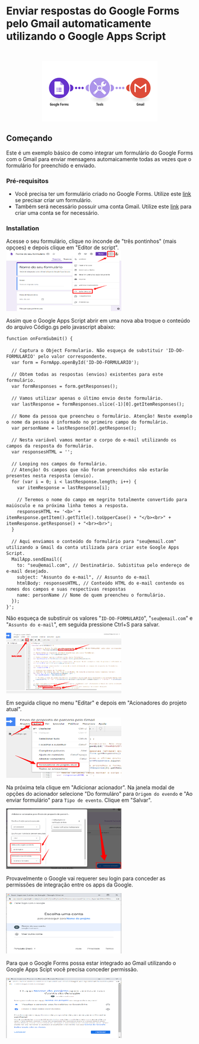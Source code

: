 # Enviar respostas do Google Forms pelo Gmail automaticamente utilizando o Google Apps Script

<br />

<p align="center">
    <img src="https://raw.githubusercontent.com/danielpjr/google-forms-send-mail-with-response/main/images/google-forms-to-gmail.png" alt="Google Forms to Gmail" width="310" height="162">
</p>

## Começando

Este é um exemplo básico de como integrar um formulário do Google Forms com o Gmail para enviar mensagens automaicamente todas as vezes que o formulário for preenchido e enviado.

### Pré-requisitos

- Você precisa ter um formulário criado no Google Forms. Utilize este [link](https://docs.google.com/forms/u/0/?tgif=d) se precisar criar um formulário.
- Também será necessário possuir uma conta Gmail. Utilize este [link](https://mail.google.com/mail/u/0/) para criar uma conta se for necessário.

### Installation

Acesse o seu formulário, clique no ínconde de "três pontinhos" (mais opçoes) e depois clique em "Editor de script".
<img src="https://raw.githubusercontent.com/danielpjr/google-forms-send-mail-with-response/main/images/google-forms-01.png" alt="Google Forms to Gmail" width="310" height="162">

Assim que o Google Apps Script abrir em uma nova aba troque o conteúdo do arquivo Código.gs pelo javascript abaixo:
```JS
function onFormSubmit() {
  
  // Captura o Object Formulario. Não esqueça de substituir 'ID-DO-FORMULARIO' pelo valor correspondente.
  var form = FormApp.openById('ID-DO-FORMULARIO');
  
  // Obtem todas as respostas (envios) existentes para este formulário.
  var formResponses = form.getResponses();
  
  // Vamos utilizar apenas o último envio deste formulário.
  var lastResponse = formResponses.slice(-1)[0].getItemResponses();
  
  // Nome da pessoa que preencheu o formulário. Atenção! Neste exemplo o nome da pessoa é informado no primeiro campo do formulário.
  var personName = lastResponse[0].getResponse();
  
  // Nesta variável vamos montar o corpo do e-mail utilizando os campos da resposta do formulário.
  var responsesHTML = '';
  
  // Looping nos campos do formulário.
  // Atenção! Os campos que não foram preenchidos não estarão presentes nesta resposta (envio).
  for (var i = 0; i < lastResponse.length; i++) {
    var itemResponse = lastResponse[i];
    
    // Teremos o nome do campo em negrito totalmente convertido para maiúsculo e na próxima linha temos a resposta.
    responsesHTML += '<b>' + itemResponse.getItem().getTitle().toUpperCase() + "</b><br>" + itemResponse.getResponse() + "<br><br>";
  }
  
  // Aqui enviamos o conteúdo do formulário para "seu@email.com" utilizando a Gmail da conta utilizada para criar este Google Apps Script.
  MailApp.sendEmail({
    to: "seu@email.com", // Destinatário. Subistitua pelo endereço de e-mail desejado.
    subject: "Assunto do e-mail", // Assunto do e-mail
    htmlBody: responsesHTML, // Conteúdo HTML do e-mail contendo os nomes dos campos e suas respectivas respostas
    name: personName // Nome de quem preencheu o formulário.
  });
}';
```
Não esqueça de substiruir os valores "`ID-DO-FORMULARIO`", "`seu@email.com`" e "`Assunto do e-mail`", em seguida pressione Ctrl+S para salvar.

<img src="https://raw.githubusercontent.com/danielpjr/google-forms-send-mail-with-response/main/images/google-apps-script-01.png" alt="Google Forms to Gmail" width="310" height="162">

Em seguida clique no menu "Editar" e depois em "Acionadores do projeto atual".

<img src="https://raw.githubusercontent.com/danielpjr/google-forms-send-mail-with-response/main/images/google-apps-script-02.png" alt="Google Forms to Gmail" width="310" height="162">

Na próxima tela clique em "Adicionar acionador". Na janela modal de opções do acionador selecione "Do formuláro" para `Origem do evendo` e "Ao enviar formulário" para `Tipo de evento`. Clique em "Salvar".

<img src="https://raw.githubusercontent.com/danielpjr/google-forms-send-mail-with-response/main/images/google-apps-script-03.png" alt="Google Forms to Gmail" width="310" height="162">

Provavelmente o Google vai requerer seu login para conceder as permissões de integração entre os apps da Google.

<img src="https://raw.githubusercontent.com/danielpjr/google-forms-send-mail-with-response/main/images/google-apps-script-04.png" alt="Google Forms to Gmail" width="310" height="162">

Para que o Google Forms possa estar integrado ao Gmail utilizando o Google Apps Scipt você precisa conceder permissão.

<img src="https://raw.githubusercontent.com/danielpjr/google-forms-send-mail-with-response/main/images/google-apps-script-05.png" alt="Google Forms to Gmail" width="310" height="162">
